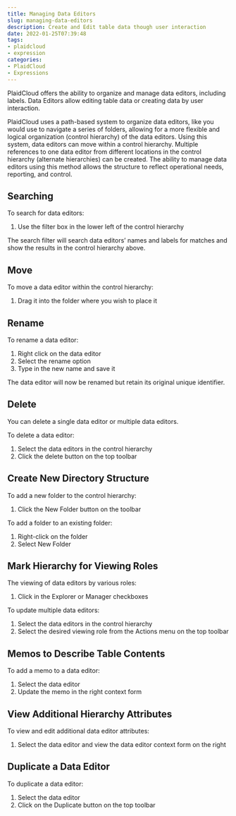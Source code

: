 ```yaml
---
title: Managing Data Editors
slug: managing-data-editors
description: Create and Edit table data though user interaction
date: 2022-01-25T07:39:48
tags:
- plaidcloud
- expression
categories:
- PlaidCloud
- Expressions
---
```



PlaidCloud offers the ability to organize and manage data editors, including labels. Data Editors allow editing table data or creating data by user interaction.



PlaidCloud uses a path-based system to organize data editors, like you would use to navigate a series of folders, allowing for a more flexible and logical organization (control hierarchy) of the data editors. Using this system, data editors can move within a control hierarchy. Multiple references to one data editor from different locations in the control hierarchy (alternate hierarchies) can be created. The ability to manage data editors using this method allows the structure to reflect operational needs, reporting, and control.




## Searching


To search for data editors:


1. Use the filter box in the lower left of the control hierarchy

The search filter will search data editors’ names and labels for matches and show the results in the control hierarchy above.




## Move


To move a data editor within the control hierarchy:


1. Drag it into the folder where you wish to place it

## Rename


To rename a data editor:


1. Right click on the data editor
2. Select the rename option
3. Type in the new name and save it

The data editor will now be renamed but retain its original unique identifier.




## Delete


You can delete a single data editor or multiple data editors.


To delete a data editor:


1. Select the data editors in the control hierarchy
2. Click the delete button on the top toolbar


## Create New Directory Structure


To add a new folder to the control hierarchy:


1. Click the New Folder button on the toolbar

To add a folder to an existing folder:


1. Right-click on the folder
2. Select New Folder


## Mark Hierarchy for Viewing Roles


The viewing of data editors by various roles:


1. Click in the Explorer or Manager checkboxes

To update multiple data editors:


1. Select the data editors in the control hierarchy
2. Select the desired viewing role from the Actions menu on the top toolbar


## Memos to Describe Table Contents


To add a memo to a data editor:


1. Select the data editor
2. Update the memo in the right context form


## View Additional Hierarchy Attributes


To view and edit additional data editor attributes:


1. Select the data editor and view the data editor context form on the right


## Duplicate a Data Editor


To duplicate a data editor:


1. Select the data editor
2. Click on the Duplicate button on the top toolbar
